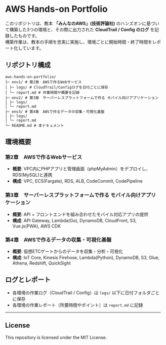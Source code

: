  # AWS Hands-on Portfolio

このリポジトリは、教本 **「みんなのAWS」(技術評論社)** のハンズオンに基づいて構築した3つの環境と、その際に出力された **CloudTrail / Config のログ** を記録したものです。  
構築作業は、教本の手順を忠実に実施し、環境ごとに開始時間・終了時間をレポート化しています。  



##  リポジトリ構成
```
aws-hands-on-portfolio/
├─ env1/ # 第2章　AWSで作るWebサービス
│ ├─ logs/ # CloudTrail/Configログを日付ごとに保存
│ └─ report.md # 作業時間や概要を記録
├─ env2/ # 第3章　サーバーレスプラットフォームで作る モバイル向けアプリケーション
│ ├─ logs/
│ └─ report.md
├─ env3/ # 第4章　AWSで作るデータの収集・可視化基盤
│ ├─ logs/
│ └─ report.md
└─ README.md # 本ドキュメント
```




##  環境概要

### 第2章　AWSで作るWebサービス
- **概要**: VPC内にPHPアプリと管理画面（phpMyAdmin）をデプロイし、RDS(MySQL)と連携
- **構成**: VPC, ECS(Fargate), RDS, ALB, CodeCommit, CodePipeline


### 第3章　サーバーレスプラットフォームで作る モバイル向けアプリケーション
- **概要**: API + フロントエンドを組み合わせたモバイル対応アプリの提供
- **構成**: API Gateway, Lambda(Go), DynamoDB, CloudFront, S3, Vue.js(PWA), AWS CDK


### 第4章　AWSで作るデータの収集・可視化基盤
- **概要**: 仮想ETCゲートからのデータを収集・分析・可視化
- **構成**: IoT Core, Kinesis Firehose, Lambda(Python), DynamoDB, S3, Glue, Athena, Redshift, QuickSight



##  ログとレポート
- 各環境の作業ログ（CloudTrail / Config）は `logs/` 以下に日付フォルダごとに保存  
- 各環境の作業レポート（所要時間やポイント）は `report.md` に記録  

---

##  License
This repository is licensed under the MIT License.
